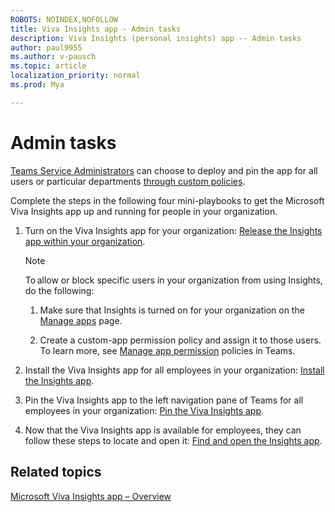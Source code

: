 ```yaml
---
ROBOTS: NOINDEX,NOFOLLOW
title: Viva Insights app - Admin tasks
description: Viva Insights (personal insights) app -- Admin tasks
author: paul9955
ms.author: v-pausch
ms.topic: article
localization_priority: normal 
ms.prod: Mya

---
```


# Admin tasks

[Teams Service Administrators](https://docs.microsoft.com/microsoftteams/using-admin-roles#teams-roles-and-capabilities) can choose to deploy and pin the app for all users or particular departments [through custom policies](https://docs.microsoft.com/microsoftteams/teams-app-setup-policies). 

Complete the steps in the following four mini-playbooks to get the Microsoft Viva Insights app up and running for people in your organization. 

1. Turn on the Viva Insights app for your organization: 
[Release the Insights app within your organization](Release-the-Insights-app.pdf). 

   > [!Note] 
   > To allow or block specific users in your organization from using Insights, do the following: 
   > 
   > 1. Make sure that Insights is turned on for your organization on the [Manage apps](https://docs.microsoft.com/microsoftteams/manage-apps) page. 
   > 
   > 2. Create a custom-app permission policy and assign it to those users. To learn more, see [Manage app permission](https://docs.microsoft.com/microsoftteams/manage-apps) policies in Teams. 

2. Install the Viva Insights app for all employees in your organization: [Install the Insights app](Install-the-Insights-app.pdf). 

3. Pin the Viva Insights app to the left navigation pane of Teams for all employees in your organization: [Pin the Viva Insights app](Pin-the-Insights-app.pdf). 

4. Now that the Viva Insights app is available for employees, they can follow these steps to locate and open it: [Find and open the Insights app](Find-and-open-the-Insights-app.pdf). 
 
 ## Related topics

[Microsoft Viva Insights app &ndash; Overview](teams-app.md)

